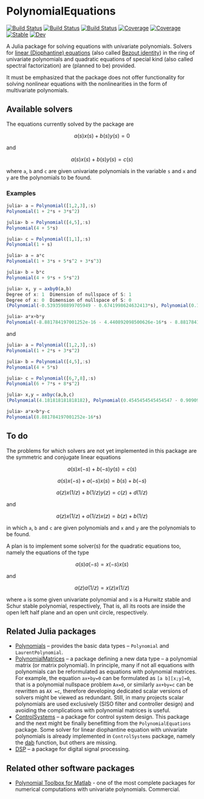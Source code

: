 # PolynomialEquations

[![Build Status](https://github.com/hurak/PolynomialEquations.jl/workflows/CI/badge.svg)](https://github.com/hurak/PolynomialEquations.jl/actions)
[![Build Status](https://travis-ci.com/hurak/PolynomialEquations.jl.svg?branch=master)](https://travis-ci.com/hurak/PolynomialEquations.jl)
[![Build Status](https://ci.appveyor.com/api/projects/status/github/hurak/PolynomialEquations.jl?svg=true)](https://ci.appveyor.com/project/hurak/PolynomialEquations-jl)
[![Coverage](https://codecov.io/gh/hurak/PolynomialEquations.jl/branch/master/graph/badge.svg)](https://codecov.io/gh/hurak/PolynomialEquations.jl)
[![Coverage](https://coveralls.io/repos/github/hurak/PolynomialEquations.jl/badge.svg?branch=master)](https://coveralls.io/github/hurak/PolynomialEquations.jl?branch=master)
[![Stable](https://img.shields.io/badge/docs-stable-blue.svg)](https://hurak.github.io/PolynomialEquations.jl/stable)
[![Dev](https://img.shields.io/badge/docs-dev-blue.svg)](https://hurak.github.io/PolynomialEquations.jl/dev)

A Julia package for solving equations with univariate polynomials. Solvers for [linear (Diophantine) equations](https://en.wikipedia.org/wiki/Diophantine_equation#Linear_Diophantine_equations) (also called [Bezout identity](https://en.wikipedia.org/wiki/B%C3%A9zout%27s_identity)) in the ring of univariate polynomials and quadratic equations of special kind (also called spectral factorization) are (planned to be) provided.

It must be emphasized that the package does not offer functionality for solving nonlinear equations with the nonlinearities in the form of multivariate polynomials.

## Available solvers

The equations currently solved by the package are

```math
a(s)x(s)+b(s)y(s) = 0
```
and

```math
a(s)x(s)+b(s)y(s) = c(s)
```
where `a`, `b` and `c` are given univariate polynomials in the variable `s` and `x` and `y` are the polynomials to be found.

### Examples

```julia
julia> a = Polynomial([1,2,3],:s)
Polynomial(1 + 2*s + 3*s^2)

julia> b = Polynomial([4,5],:s)
Polynomial(4 + 5*s)

julia> c = Polynomial([1,1],:s)
Polynomial(1 + s)

julia> a = a*c
Polynomial(1 + 3*s + 5*s^2 + 3*s^3)

julia> b = b*c
Polynomial(4 + 9*s + 5*s^2)

julia> x, y = axby0(a,b)
Degree of x: 1  Dimension of nullspace of S: 1
Degree of x: 0  Dimension of nullspace of S: 0
(Polynomial(-0.5393598899705949 - 0.6741998624632413*s), Polynomial(0.1348399724926485 + 0.2696799449852973*s + 0.4045199174779448*s^2))

julia> a*x+b*y
Polynomial(-8.881784197001252e-16 - 4.440892098500626e-16*s - 8.881784197001252e-16*s^2 - 8.881784197001252e-16*s^3)
```

and

```julia
julia> a = Polynomial([1,2,3],:s)
Polynomial(1 + 2*s + 3*s^2)

julia> b = Polynomial([4,5],:s)
Polynomial(4 + 5*s)

julia> c = Polynomial([6,7,8],:s)
Polynomial(6 + 7*s + 8*s^2)

julia> x,y = axbyc(a,b,c)
(Polynomial(4.181818181818182), Polynomial(0.4545454545454547 - 0.909090909090909*s))

julia> a*x+b*y-c
Polynomial(8.881784197001252e-16*s)
```

## To do

The problems for which solvers are not yet implemented in this package are the symmetric and conjugate linear equations

```math
a(s)x(-s)+b(-s)y(s) = c(s)
```

```math
a(s)x(-s)+a(-s)x(s) = b(s)+b(-s)
```
```math
a(z)x(1/z)+b(1/z)y(z) = c(z)+d(1/z)
```
and

```math
a(z)x(1/z)+a(1/z)x(z) = b(z)+b(1/z)
```
in which `a`, `b` and `c` are given polynomials and `x` and `y` are the polynomials to be found.

A plan is to implement some solver(s) for the quadratic equations too, namely the equations of the type

```math
a(s)a(-s) = x(-s)x(s)
```
and

```math
a(z)a(1/z) = x(z)x(1/z)
```
where `a` is some given univariate polynomial and `x` is a Hurwitz stable and Schur stable polynomial, respectively, That is, all its roots are inside the open left half plane and an open unit circle, respectively.

## Related Julia packages
- [Polynomials](https://github.com/JuliaMath/Polynomials.jl) – provides the basic data types – `Polynomial` and `LaurentPolynomial`.
- [PolynomialMatrices](https://github.com/JuliaPolynomialMatrices/PolynomialMatrices.jl) – a package defining a new data type – a polynomial matrix (or matrix polynomial). In principle, many if not all equations with polynomials can be reformulated as equations with polynomial matrices. For example, the equation ``ax+by=0`` can be formulated as ``[a b][x;y]=0``, that is a polynomial nullspace problem ``Ax=0``, or similarly ``ax+by=c`` can be rewritten as ``AX =c``, therefore developing dedicated scalar versions of solvers might be viewed as redundant. Still, in many projects scalar polynomials are used exclusively (SISO filter and controller design) and avoiding the complications with polynomial matrices is useful.   
- [ControlSystems](https://github.com/JuliaControl/ControlSystems.jl) – a package for control system design. This package and the next  might be finally benefitting from the `PolynomialEquations` package. Some solver for linear diophantine equation with univariate polynomials is already implemented in `ControlSystems` package, namely the [dab](http://juliacontrol.github.io/ControlSystems.jl/latest/lib/synthesis/#ControlSystems.dab) function, but others are missing.
- [DSP](https://github.com/JuliaDSP/DSP.jl) – a package for digital signal processing.

## Related other software packages

- [Polynomial Toolbox for Matlab](http://polyx.com/)  - one of the most complete packages for numerical computations with univariate polynomials. Commercial.

